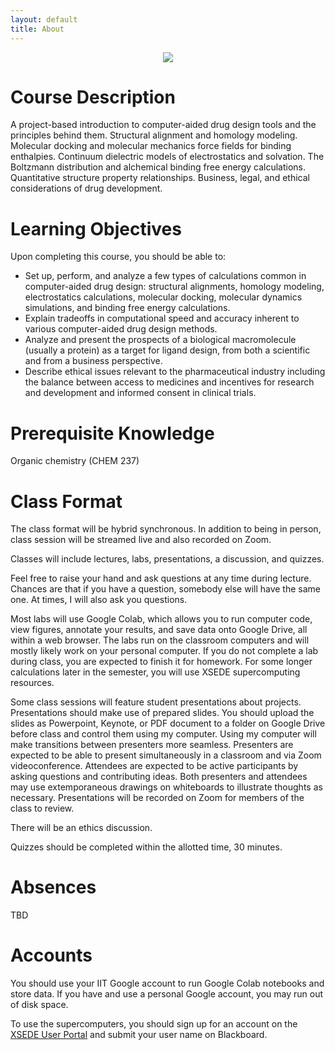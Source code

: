 ```yaml
---
layout: default
title: About
---
```


<center>
<img src="{{ "/_images/flyer.jpg" | prepend: site.baseurl }}" valign="middle">
</center>

# Course Description

A project-based introduction to computer-aided drug design tools and the principles behind them. Structural alignment and homology modeling. Molecular docking and molecular mechanics force fields for binding enthalpies. Continuum dielectric models of electrostatics and solvation. The Boltzmann distribution and alchemical binding free energy calculations. Quantitative structure property relationships. Business, legal, and ethical considerations of drug development.

# Learning Objectives

Upon completing this course, you should be able to:

* Set up, perform, and analyze a few types of calculations common in computer-aided drug design: structural alignments, homology modeling, electrostatics calculations, molecular docking, molecular dynamics simulations, and binding free energy calculations.
* Explain tradeoffs in computational speed and accuracy inherent to various computer-aided drug design methods.
* Analyze and present the prospects of a biological macromolecule (usually a protein) as a target for ligand design, from both a scientific and from a business perspective.
* Describe ethical issues relevant to the pharmaceutical industry including the balance between access to medicines and incentives for research and development and informed consent in clinical trials.

# Prerequisite Knowledge

Organic chemistry (CHEM 237)

# Class Format

The class format will be hybrid synchronous. In addition to being in person, class session will be streamed live and also recorded on Zoom.

Classes will include lectures, labs, presentations, a discussion, and quizzes.

Feel free to raise your hand and ask questions at any time during lecture. Chances are that if you have a question, somebody else will have the same one. At times, I will also ask you questions.

Most labs will use Google Colab, which allows you to run computer code, view figures, annotate your results, and save data onto Google Drive, all within a web browser. The labs run on the classroom computers and will mostly likely work on your personal computer. If you do not complete a lab during class, you are expected to finish it for homework. For some longer calculations later in the semester, you will use XSEDE supercomputing resources.

Some class sessions will feature student presentations about projects. Presentations should make use of prepared slides. You should upload the slides as Powerpoint, Keynote, or PDF document to a folder on Google Drive before class and control them using my computer. Using my computer will make transitions between presenters more seamless. Presenters are expected to be able to present simultaneously in a classroom and via Zoom videoconference. Attendees are expected to be active participants by asking questions and contributing ideas. Both presenters and attendees may use extemporaneous drawings on whiteboards to illustrate thoughts as necessary. Presentations will be recorded on Zoom for members of the class to review.

There will be an ethics discussion.

Quizzes should be completed within the allotted time, 30 minutes.

# Absences

TBD

<!--
Attendance at lectures and labs is highly recommended but not required. If you need to miss them for any reason, you should watch the lecture recording online, complete any labs, and contact me with specific questions.

If you need miss a presentation, discussion, or quiz, you should be excused. To be excused for illness or quarantine, you should contact student affairs. They will evaluate the situation and provide me with a recommendation about accommodating your circumstance. To be excused for sports, you should provide me with a note from your coach. If you are excused, we will discuss a way that you can make up for the absence.
-->

# Accounts

You should use your IIT Google account to run Google Colab notebooks and store data. If you have and use a personal Google account, you may run out of disk space.

To use the supercomputers, you should sign up for an account on the [XSEDE User Portal](https://portal.xsede.org/) and submit your user name on Blackboard.
